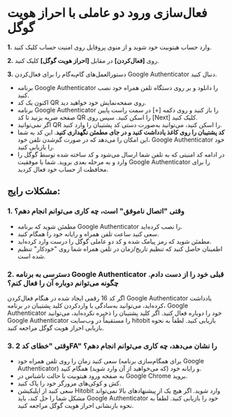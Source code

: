 # فعال‌سازی ورود دو عاملی با احراز هویت گوگل 

**1.**	وارد حساب هیتوبیت خود شوید و از منوی پروفایل روی امنیت حساب کلیک کنید.

**2.**	روی **[فعال‌کردن]** در مقابل  **[احراز هویت گوگل]** کلیک کنید.

**3.**	دستورالعمل‌های گام‌به‌گام را برای فعال‌کردن Google Authenticator دنبال کنید.

-	برنامه Google Authenticator را دانلود و بر روی دستگاه تلفن همراه خود نصب کنید. 
-	اکنون یک کد QR روی صفحه‌نمایش خود خواهید دید.
-	برنامه Google Authenticator را باز کنید و روی دکمه [+] در سمت راست پایین صفحه ضربه بزنید تا کد QR را اسکن کنید. سپس روی [Next] کلیک کنید.
-	اگر نمی‌توانید QR را اسکن کنید، می‌توانید به‌صورت دستی کد پشتیبان را وارد کنید.
-	**کد پشتیبان را روی کاغذ یادداشت کنید و در جای مطمئن نگهداری کنید**. این کد به شما این امکان را می‌دهد که در صورت گم‌شدن تلفن خود، Google Authenticator خود را بازیابی کنید.
-	در ادامه کد امنیتی که به تلفن شما ارسال می‌شود و کد ساخته شده توسط گوگل را وارد و به مرحله بعدی بروید.
شما با موفقیت Google Authenticator را برای محافظت از حساب خود فعال کردید.

## مشکلات رایج:

### **1.**	وقتی "اتصال ناموفق" است، چه کاری می‌توانم انجام دهم؟

-	مطمئن شوید که برنامه Google Authenticator را نصب کرده‌اید.
-	سعی کنید ساعت تلفن همراه و رایانه خود را همگام کنید.
-	مطمئن شوید که رمز پیامک شده و کد دو عاملی گوگل را درست وارد کرده‌اید.
-	اطمینان حاصل کنید که تنظیم تاریخ/زمان در تلفن همراه شما روی "خودکار" تنظیم شده است.

### **2.**	دسترسی به برنامه Google Authenticator قبلی خود را از دست دادم. چگونه می‌توانم دوباره آن را فعال کنم؟

اگر کد 16 رقمی ایجاد شده در هنگام فعال‌کردن Google Authenticator یادداشت کرده‌اید، می‌توانید به‌سادگی با واردکردن کلید پشتیبان در برنامه، Google Authenticator خود را دوباره فعال کنید.
اگر کلید پشتیبان را ذخیره نکرده‌اید، می‌توانید Google Authenticator را مستقیماً در وب‌سایت hitobit بازیابی کنید. لطفاً به نحوه بازیابی احراز هویت گوگل مراجعه کنید.

### **3.**	وقتی "خطای کد 2FA" را نشان می‌دهد، چه کاری می‌توانم انجام دهم؟

-	سعی کنید زمان را روی تلفن همراه خود (برای همگام‌سازی برنامه Google Authenticator) و رایانه خود (که می‌خواهید از آن وارد شوید) همگام کنید.
-	به صفحه ورود هیتوبیت با حالت ناشناس در Google Chrome بروید.
-	کش و کوکی‌های مرورگر خود را پاک کنید.
-	سعی کنید از اپلیکیشن Hitobit وارد شوید.
اگر هیچ یک از پیشنهادهای بالا نمی‌تواند مشکل شما را حل کند، باید Google Authenticator خود را بازیابی کنید. لطفاً به نحوه بازنشانی احراز هویت گوگل مراجعه کنید.
